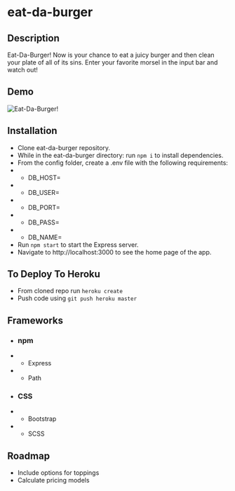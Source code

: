 # eat-da-burger

## Description
Eat-Da-Burger!  Now is your chance to eat a juicy burger and then clean your plate of all of its sins.  Enter your favorite morsel in the input bar and watch out!

## Demo
![Eat-Da-Burger!](https://i.imgur.com/sChhNwv.png)

## Installation
* Clone eat-da-burger repository.
* While in the eat-da-burger directory: run `npm i` to install dependencies.
* From the config folder, create a .env file with the following requirements:
* * DB_HOST=
* * DB_USER=
* * DB_PORT=
* * DB_PASS=
* * DB_NAME=
* Run `npm start` to start the Express server.
* Navigate to http://localhost:3000 to see the home page of the app.
## To Deploy To Heroku
* From cloned repo run `heroku create`
* Push code using `git push heroku master`

## Frameworks
* ### npm
* * Express
* * Path
* ### CSS
* * Bootstrap
* * SCSS

## Roadmap
* Include options for toppings
* Calculate pricing models